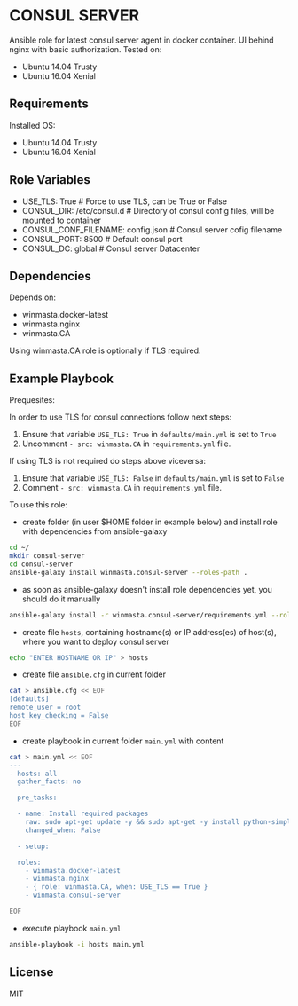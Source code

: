 CONSUL SERVER
=========

Ansible role for latest consul server agent in docker container. UI behind nginx with basic authorization. Tested on:
  - Ubuntu 14.04 Trusty
  - Ubuntu 16.04 Xenial

Requirements
------------

Installed OS:
 - Ubuntu 14.04 Trusty
 - Ubuntu 16.04 Xenial

Role Variables
--------------

  - USE_TLS: True # Force to use TLS, can be True or False
  - CONSUL_DIR: /etc/consul.d # Directory of consul config files, will be mounted to container
  - CONSUL_CONF_FILENAME: config.json # Consul server cofig filename
  - CONSUL_PORT: 8500 # Default consul port
  - CONSUL_DC: global # Consul server Datacenter

Dependencies
------------

Depends on:
 - winmasta.docker-latest
 - winmasta.nginx
 - winmasta.CA

 Using winmasta.CA role is optionally if TLS required.

Example Playbook
----------------

Prequesites:

In order to use TLS for consul connections follow next steps:

  1. Ensure that variable `USE_TLS: True` in `defaults/main.yml` is set to `True`
  2. Uncomment `- src: winmasta.CA` in `requirements.yml` file.

If using TLS is not required do steps above viceversa:

  1. Ensure that variable `USE_TLS: False` in `defaults/main.yml` is set to `False`
  2. Comment `- src: winmasta.CA` in `requirements.yml` file.

To use this role:

  - create folder (in user $HOME folder in example below) and install role with dependencies from ansible-galaxy

```bash
cd ~/
mkdir consul-server
cd consul-server
ansible-galaxy install winmasta.consul-server --roles-path .
```

  - as soon as ansible-galaxy doesn't install role dependencies yet, you should do it manually

```bash
ansible-galaxy install -r winmasta.consul-server/requirements.yml --roles-path .
```

  - create file `hosts`, containing hostname(s) or IP address(es) of host(s), where you want to deploy consul server

```bash
echo "ENTER HOSTNAME OR IP" > hosts
```

  - create file `ansible.cfg` in current folder

```bash
cat > ansible.cfg << EOF
[defaults]
remote_user = root
host_key_checking = False
EOF
```

  - create playbook in current folder `main.yml` with content

```bash
cat > main.yml << EOF
---
- hosts: all
  gather_facts: no

  pre_tasks:

  - name: Install required packages
    raw: sudo apt-get update -y && sudo apt-get -y install python-simplejson python-pip
    changed_when: False

  - setup:

  roles:
    - winmasta.docker-latest
    - winmasta.nginx
    - { role: winmasta.CA, when: USE_TLS == True }
    - winmasta.consul-server

EOF
```

  - execute playbook `main.yml`

```bash
ansible-playbook -i hosts main.yml
```

License
-------

MIT
